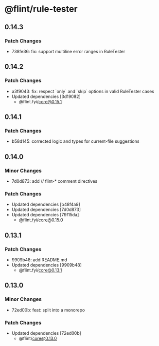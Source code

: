 # @flint/rule-tester

## 0.14.3

### Patch Changes

- 738fe36: fix: support multiline error ranges in RuleTester

## 0.14.2

### Patch Changes

- a3f9043: fix: respect \`only\` and \`skip\` options in valid RuleTester cases
- Updated dependencies [3d19082]
  - @flint.fyi/core@0.15.1

## 0.14.1

### Patch Changes

- b58d145: corrected logic and types for current-file suggestions

## 0.14.0

### Minor Changes

- 7d0d873: add // flint-\* comment directives

### Patch Changes

- Updated dependencies [b48f4a9]
- Updated dependencies [7d0d873]
- Updated dependencies [79f15da]
  - @flint.fyi/core@0.15.0

## 0.13.1

### Patch Changes

- 9909b48: add README.md
- Updated dependencies [9909b48]
  - @flint.fyi/core@0.13.1

## 0.13.0

### Minor Changes

- 72ed00b: feat: split into a monorepo

### Patch Changes

- Updated dependencies [72ed00b]
  - @flint/core@0.13.0

